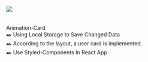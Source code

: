 ![](https://skrinshoter.ru/p/220323/3XRk8s.png?download=1&name=%D0%A1%D0%BA%D1%80%D0%B8%D0%BD%D1%88%D0%BE%D1%82%2022-03-2023%2002:51:19.png)
<br>
<br>
<br>
 Animation-Card
<br>
:black_nib:  Using Local Storage to Save Changed Data
<br>
:black_nib: According to the layout, a user card is implemented.
<br>
:black_nib: Use Styled-Components In React App
<br>
